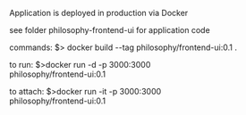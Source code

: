 Application is deployed in production via Docker

see folder philosophy-frontend-ui for application code

commands:
$> docker build --tag philosophy/frontend-ui:0.1 .

to run:
$>docker run -d -p 3000:3000 \
   philosophy/frontend-ui:0.1

to attach:
$>docker run -it -p 3000:3000 \
   philosophy/frontend-ui:0.1
